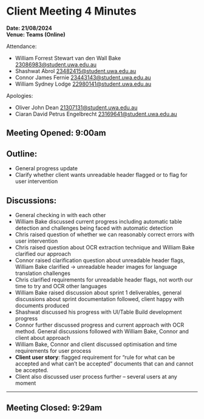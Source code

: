 # **Client Meeting 4 Minutes**

**Date: 21/08/2024**<br>
**Venue: Teams (Online)**

Attendance:
- William Forrest Stewart van den Wall Bake <23086983@student.uwa.edu.au>
- Shashwat Abrol <23482415@student.uwa.edu.au>
- Connor James Fernie <23443143@student.uwa.edu.au>
- William Sydney Lodge <22980141@student.uwa.edu.au>

Apologies:
- Oliver John Dean <21307131@student.uwa.edu.au>
- Ciaran David Petrus Engelbrecht <23169641@student.uwa.edu.au>

Meeting Opened: 9:00am
----

## Outline: <br>
 - General progress update
 - Clarify whether client wants unreadable header flagged or to flag for user intervention


## **Discussions:**<br>
 - General checking in with each other
 - William Bake discussed current progress including automatic table detection and challenges being faced with automatic detection
 - Chris raised question of whether we can reasonably correct errors with user intervention
 - Chris raised question about OCR extraction technique and William Bake clarified our approach
 - Connor raised clarification question about unreadable header flags, William Bake clarified -> unreadable header images for language translation challenges
 - Chris clarified requirements for unreadable header flags, not worth our time to try and OCR other languages
 - William Bake raised discussion about sprint 1 deliverables, general discussions about sprint documentation followed, client happy with documents produced
 - Shashwat discussed his progress with UI/Table Build development progress
 - Connor further discussed progress and current approach with OCR method. General discussions followed with William Bake, Connor and client about approach
 - William Bake, Connor and client discussed optimisation and time requirements for user process 
 - **Client user story**: flagged requirement for “rule for what can be accepted and what can’t be accepted” documents that can and cannot be accepted.
 - Client also discussed user process further – several users at any moment

----

## Meeting Closed: 9:29am
